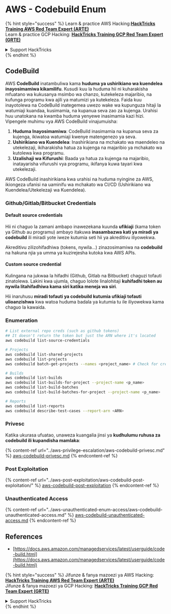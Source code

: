 # AWS - Codebuild Enum

{% hint style="success" %}
Learn & practice AWS Hacking:<img src="../../../.gitbook/assets/image (1) (1) (1).png" alt="" data-size="line">[**HackTricks Training AWS Red Team Expert (ARTE)**](https://training.hacktricks.xyz/courses/arte)<img src="../../../.gitbook/assets/image (1) (1) (1).png" alt="" data-size="line">\
Learn & practice GCP Hacking: <img src="../../../.gitbook/assets/image (2).png" alt="" data-size="line">[**HackTricks Training GCP Red Team Expert (GRTE)**<img src="../../../.gitbook/assets/image (2).png" alt="" data-size="line">](https://training.hacktricks.xyz/courses/grte)

<details>

<summary>Support HackTricks</summary>

* Check the [**subscription plans**](https://github.com/sponsors/carlospolop)!
* **Join the** 💬 [**Discord group**](https://discord.gg/hRep4RUj7f) or the [**telegram group**](https://t.me/peass) or **follow** us on **Twitter** 🐦 [**@hacktricks\_live**](https://twitter.com/hacktricks_live)**.**
* **Share hacking tricks by submitting PRs to the** [**HackTricks**](https://github.com/carlospolop/hacktricks) and [**HackTricks Cloud**](https://github.com/carlospolop/hacktricks-cloud) github repos.

</details>
{% endhint %}

## CodeBuild

AWS **CodeBuild** inatambuliwa kama **huduma ya ushirikiano wa kuendelea inayosimamiwa kikamilifu**. Kusudi kuu la huduma hii ni kuharakisha mfuatano wa kukusanya msimbo wa chanzo, kutekeleza majaribio, na kufunga programu kwa ajili ya matumizi ya kutekeleza. Faida kuu inayotolewa na CodeBuild inategemea uwezo wake wa kupunguza hitaji la watumiaji kuandaa, kusimamia, na kupanua seva zao za kujenga. Urahisi huu unatokana na kwamba huduma yenyewe inasimamia kazi hizi. Vipengele muhimu vya AWS CodeBuild vinajumuisha:

1. **Huduma Inayosimamiwa**: CodeBuild inasimamia na kupanua seva za kujenga, ikiwatoa watumiaji kwenye matengenezo ya seva.
2. **Ushirikiano wa Kuendelea**: Inashirikiana na mchakato wa maendeleo na utekelezaji, ikiharakisha hatua za kujenga na majaribio ya mchakato wa kutolewa kwa programu.
3. **Uzalishaji wa Kifurushi**: Baada ya hatua za kujenga na majaribio, inatayarisha vifurushi vya programu, ikifanya kuwa tayari kwa utekelezaji.

AWS CodeBuild inashirikiana kwa urahisi na huduma nyingine za AWS, ikiongeza ufanisi na uaminifu wa mchakato wa CI/CD (Ushirikiano wa Kuendelea/Utekelezaji wa Kuendelea).

### **Github/Gitlab/Bitbucket Credentials**

#### **Default source credentials**

Hii ni chaguo la zamani ambapo inawezekana kuunda **ufikiaji** (kama token ya Github au programu) ambayo itakuwa **inasambazwa kati ya miradi ya codebuild** ili miradi yote iweze kutumia seti hii ya akreditivu iliyowekwa.

Akreditivu zilizohifadhiwa (tokens, nywila...) zinazosimamiwa na **codebuild** na hakuna njia ya umma ya kuzirejesha kutoka kwa AWS APIs.

#### Custom source credential

Kulingana na jukwaa la hifadhi (Github, Gitlab na Bitbucket) chaguzi tofauti zinatolewa. Lakini kwa ujumla, chaguo lolote linalohitaji **kuhifadhi token au nywila litahifadhiwa kama siri katika meneja wa siri**.

Hii inaruhusu **miradi tofauti ya codebuild kutumia ufikiaji tofauti ulioanzishwa** kwa watoa huduma badala ya kutumia tu ile iliyowekwa kama chaguo la kawaida.

### Enumeration
```bash
# List external repo creds (such as github tokens)
## It doesn't return the token but just the ARN where it's located
aws codebuild list-source-credentials

# Projects
aws codebuild list-shared-projects
aws codebuild list-projects
aws codebuild batch-get-projects --names <project_name> # Check for creds in env vars

# Builds
aws codebuild list-builds
aws codebuild list-builds-for-project --project-name <p_name>
aws codebuild list-build-batches
aws codebuild list-build-batches-for-project --project-name <p_name>

# Reports
aws codebuild list-reports
aws codebuild describe-test-cases --report-arn <ARN>
```
### Privesc

Katika ukurasa ufuatao, unaweza kuangalia jinsi ya **kudhulumu ruhusa za codebuild ili kupandisha mamlaka**:

{% content-ref url="../aws-privilege-escalation/aws-codebuild-privesc.md" %}
[aws-codebuild-privesc.md](../aws-privilege-escalation/aws-codebuild-privesc.md)
{% endcontent-ref %}

### Post Exploitation

{% content-ref url="../aws-post-exploitation/aws-codebuild-post-exploitation/" %}
[aws-codebuild-post-exploitation](../aws-post-exploitation/aws-codebuild-post-exploitation/)
{% endcontent-ref %}

### Unauthenticated Access

{% content-ref url="../aws-unauthenticated-enum-access/aws-codebuild-unauthenticated-access.md" %}
[aws-codebuild-unauthenticated-access.md](../aws-unauthenticated-enum-access/aws-codebuild-unauthenticated-access.md)
{% endcontent-ref %}

## References

* [https://docs.aws.amazon.com/managedservices/latest/userguide/code-build.html](https://docs.aws.amazon.com/managedservices/latest/userguide/code-build.html)

{% hint style="success" %}
Jifunze & fanya mazoezi ya AWS Hacking:<img src="../../../.gitbook/assets/image (1) (1) (1).png" alt="" data-size="line">[**HackTricks Training AWS Red Team Expert (ARTE)**](https://training.hacktricks.xyz/courses/arte)<img src="../../../.gitbook/assets/image (1) (1) (1).png" alt="" data-size="line">\
Jifunze & fanya mazoezi ya GCP Hacking: <img src="../../../.gitbook/assets/image (2).png" alt="" data-size="line">[**HackTricks Training GCP Red Team Expert (GRTE)**<img src="../../../.gitbook/assets/image (2).png" alt="" data-size="line">](https://training.hacktricks.xyz/courses/grte)

<details>

<summary>Support HackTricks</summary>

* Angalia [**mpango wa usajili**](https://github.com/sponsors/carlospolop)!
* **Jiunge na** 💬 [**kikundi cha Discord**](https://discord.gg/hRep4RUj7f) au [**kikundi cha telegram**](https://t.me/peass) au **tufuatilie** kwenye **Twitter** 🐦 [**@hacktricks\_live**](https://twitter.com/hacktricks_live)**.**
* **Shiriki mbinu za hacking kwa kuwasilisha PRs kwa** [**HackTricks**](https://github.com/carlospolop/hacktricks) na [**HackTricks Cloud**](https://github.com/carlospolop/hacktricks-cloud) repos za github.

</details>
{% endhint %}
